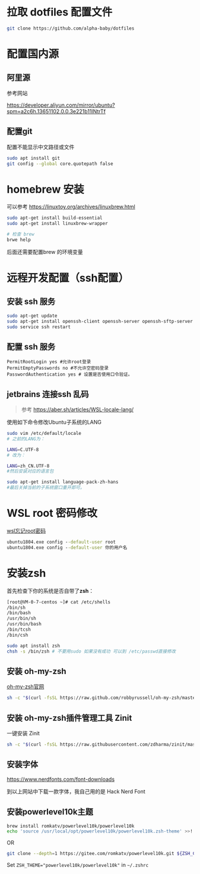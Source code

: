 # 拉取 dotfiles 配置文件

```bash
git clone https://github.com/alpha-baby/dotfiles
```

# 配置国内源

## 阿里源

参考网站

https://developer.aliyun.com/mirror/ubuntu?spm=a2c6h.13651102.0.0.3e221b11lNtrTf

## 配置git 

配置不能显示中文路径或文件

```bash
sudo apt install git
git config --global core.quotepath false
```

# homebrew 安装

可以参考
https://linuxtoy.org/archives/linuxbrew.html

```bash
sudo apt-get install build-essential
sudo apt-get install linuxbrew-wrapper
```

```bash
# 检查 brew
brwe help
```

后面还需要配置brew 的环境变量

# 远程开发配置（ssh配置）

## 安装 ssh 服务

```bash
sudo apt-get update
sudo apt-get install openssh-client openssh-server openssh-sftp-server
sudo service ssh restart
```

## 配置 ssh 服务

```
PermitRootLogin yes #允许root登录
PermitEmptyPasswords no #不允许空密码登录
PasswordAuthentication yes # 设置是否使用口令验证。
```

## jetbrains 连接ssh 乱码

> 参考
> https://aber.sh/articles/WSL-locale-lang/

使用如下命令修改Ubuntu子系统的LANG

```bash
sudo vim /etc/default/locale
# 之前的LANG为：

LANG=C.UTF-8
# 改为：

LANG=zh_CN.UTF-8
#然后安装对应的语言包

sudo apt-get install language-pack-zh-hans
#最后关掉当前的子系统窗口重开即可。
```

# WSL root 密码修改

[wsl忘记root密码](https://blog.csdn.net/qq_41961459/article/details/105128326)

```cmd
ubuntu1804.exe config --default-user root
ubuntu1804.exe config --default-user 你的用户名
```
# 安装zsh

首先检查下你的系统是否自带了**zsh**：

```bash
[root@VM-0-7-centos ~]# cat /etc/shells
/bin/sh
/bin/bash
/usr/bin/sh
/usr/bin/bash
/bin/tcsh
/bin/csh
```

```bash
sudo apt install zsh
chsh -s /bin/zsh # 不要用sudo 如果没有成功 可以到 /etc/passwd直接修改
```

## 安装 oh-my-zsh

[oh-my-zsh官网](http://ohmyz.sh/)

```bash
sh -c "$(curl -fsSL https://raw.github.com/robbyrussell/oh-my-zsh/master/tools/install.sh)"
```

## 安装 oh-my-zsh插件管理工具 Zinit

一键安装 Zinit

```bash
sh -c "$(curl -fsSL https://raw.githubusercontent.com/zdharma/zinit/master/doc/install.sh)"
```

## 安装字体

https://www.nerdfonts.com/font-downloads

到以上网站中下载一款字体，我自己用的是 Hack Nerd Font

## 安装powerlevel10k主题

```bash
brew install romkatv/powerlevel10k/powerlevel10k
echo 'source /usr/local/opt/powerlevel10k/powerlevel10k.zsh-theme' >>! ~/.zshrc
```
OR
```bash
git clone --depth=1 https://gitee.com/romkatv/powerlevel10k.git ${ZSH_CUSTOM:-$HOME/.oh-my-zsh/custom}/themes/powerlevel10k
```
Set `ZSH_THEME="powerlevel10k/powerlevel10k"` in `~/.zshrc`





